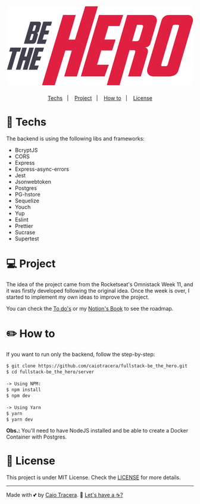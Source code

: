 <h1 align="center">
    <img src="../logo.svg" alt="Be the Hero!">
</h1>

<p align="center">
	<a href="#rocket-techs">Techs</a>&nbsp;&nbsp;&nbsp;|&nbsp;&nbsp;&nbsp;
	<a href="#computer-project">Project</a>&nbsp;&nbsp;&nbsp;|&nbsp;&nbsp;&nbsp;
	<a href="#pencil2-how-to">How to</a>&nbsp;&nbsp;&nbsp;|&nbsp;&nbsp;&nbsp;
	<a href="#memo-license">License</a>
</p>

# :rocket: Techs
The backend is using the following libs and frameworks:

* BcryptJS
* CORS
* Express
* Express-async-errors
* Jest
* Jsonwebtoken
* Postgres
* PG-hstore
* Sequelize
* Youch
* Yup
* Eslint
* Prettier
* Sucrase
* Supertest

# :computer: Project
The idea of the project came from the Rocketseat's Omnistack Week 11, and it was firstly developed following the original idea. Once the week is over, I started to implement my own ideas to improve the project.

You can check the [To do's](#) or my [Notion's Book](https://www.notion.so/caiotracera/BeTheHero-4ccfd638c538466ab6b43a154503087b) to see the roadmap.

# :pencil2: How to
If you want to run only the backend, follow the step-by-step:
```shell
$ git clone https://github.com/caiotracera/fullstack-be_the_hero.git
$ cd fullstack-be_the_hero/server

-> Using NPM:
$ npm install
$ npm dev

-> Using Yarn
$ yarn
$ yarn dev
```

**Obs.:** You'll need to have NodeJS installed and be able to create a Docker Container with Postgres.

# :memo: License
This project is under MIT License. Check the [LICENSE](LICENSE) for more details.

---

Made with :two_hearts: by [Caio Tracera](https://twitter.com/ctrcra). :wave: [Let's have a :coffee:?](https://www.linkedin.com/in/caiotracera/)
